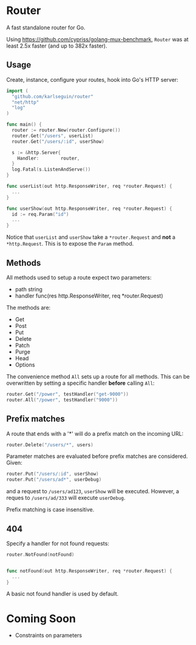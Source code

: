 # Router

A fast standalone router for Go.

Using <https://github.com/cypriss/golang-mux-benchmark>, `Router` was at least 2.5x faster (and up to 382x faster).

## Usage

Create, instance, configure your routes, hook into Go's HTTP server:

```go
import (
  "github.com/karlseguin/router"
  "net/http"
  "log"
)

func main() {
  router := router.New(router.Configure())
  router.Get("/users", userList)
  router.Get("/users/:id", userShow)

  s := &http.Server{
    Handler:        router,
  }
  log.Fatal(s.ListenAndServe())
}

func userList(out http.ResponseWriter, req *router.Request) {
  ...
}

func userShow(out http.ResponseWriter, req *router.Request) {
  id := req.Param("id")
  ...
}
```

Notice that `userList` and `userShow` take a `*router.Request` and **not** a `*http.Request`. This is to expose the `Param` method.

## Methods

All methods used to setup a route expect two parameters:

* path string
* handler func(res http.ResponseWriter, req *router.Request)

The methods are:

* Get
* Post
* Put
* Delete
* Patch
* Purge
* Head
* Options

The convenience method `All` sets up a route for all methods. This can be overwritten by setting a specific handler **before** calling `All`:

```go
router.Get("/power", testHandler("get-9000"))
router.All("/power", testHandler("9000"))
```

## Prefix matches

A route that ends with a '*' will do a prefix match on the incoming URL:

```go
router.Delete("/users/*", users)
```

Parameter matches are evaluated before prefix matches are considered. Given:

```go
router.Put("/users/:id", userShow)
router.Put("/users/ad*", userDebug)
```

and a request to `/users/ad123`, `userShow` will be executed.  However, a reques to `/users/ad/333` will execute `userDebug`.

Prefix matching is case insensitive.

## 404

Specify a handler for not found requests:

```go
router.NotFound(notFound)


func notFound(out http.ResponseWriter, req *router.Request) {
  ...
}
```

A basic not found handler is used by default.

# Coming Soon
* Constraints on parameters
